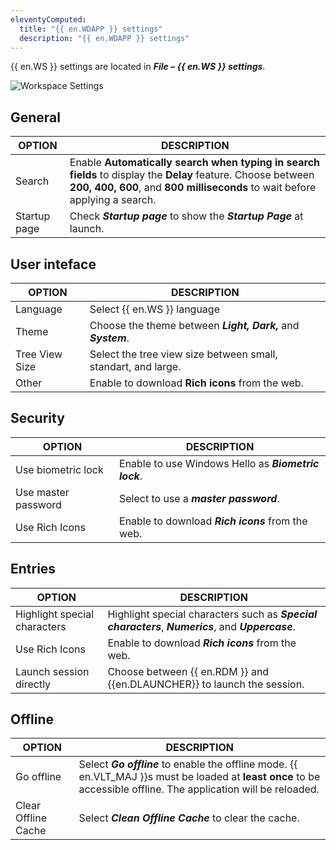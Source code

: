 ```yaml
---
eleventyComputed:
  title: "{{ en.WDAPP }} settings"
  description: "{{ en.WDAPP }} settings"
---
```


{{ en.WS }} settings are located in ***File – {{ en.WS }} settings***.

![Workspace Settings](https://cdnweb.devolutions.net/docs/docs_en_server_ServerOp6094.png)

## General 

| OPTION                                             | DESCRIPTION |
|----------------------------------------------------|-------------|
| Search                                             | Enable **Automatically search when typing in search fields** to display the **Delay** feature. Choose between **200, 400, 600**, and **800 milliseconds** to wait before applying a search. |
| Startup page                                       | Check ***Startup page*** to show the ***Startup Page*** at launch. |

## User inteface 

| OPTION                                             | DESCRIPTION |
|----------------------------------------------------|-------------|
| Language                                           | Select {{ en.WS }} language |
| Theme                                              | Choose the theme between ***Light, Dark,*** and ***System***. |
| Tree View Size                                     | Select the tree view size between small, standart, and large.|
| Other                                              | Enable to download **Rich icons** from the web. |

## Security

| OPTION                                             | DESCRIPTION |
|----------------------------------------------------|-------------|
| Use biometric lock                                 | Enable to use Windows Hello as ***Biometric lock***.  |
| Use master password                                | Select to use a ***master password***. |
| Use Rich Icons                                     | Enable to download ***Rich icons*** from the web. |

## Entries

| OPTION                                             | DESCRIPTION |
|----------------------------------------------------|-------------|
| Highlight special characters                       | Highlight special characters such as ***Special characters***, ***Numerics***, and ***Uppercase***. |
| Use Rich Icons                                     | Enable to download ***Rich icons*** from the web. |
| Launch session directly                            | Choose between {{ en.RDM }} and {{en.DLAUNCHER}} to launch the session. |

## Offline

| OPTION                                             | DESCRIPTION |
|----------------------------------------------------|-------------|
| Go offline                                         | Select ***Go offline*** to enable the offline mode. {{ en.VLT_MAJ }}s must be loaded at **least once** to be accessible offline. The application will be reloaded.|
| Clear Offline Cache                                | Select ***Clean Offline Cache*** to clear the cache. |